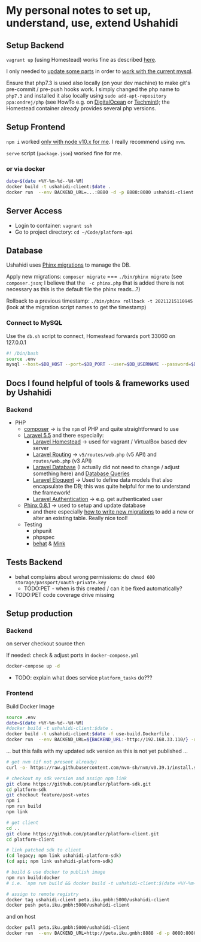 # My personal notes to set up, understand, use, extend Ushahidi

## Setup Backend

`vagrant up` (using Homestead) works fine as described [here](./setup_alternatives/vagrant-setup.md).

I only needed to [update some parts](https://github.com/ushahidi/platform/pull/4393) in order to [work with the current mysql](https://github.com/ushahidi/platform/issues/4392).

Ensure that php7.3 is used also locally (on your dev machine) to make git's pre-commit / pre-push hooks work.
I simply changed the php name to `php7.3` and installed it also locally using `sudo add-apt-repository ppa:ondrej/php`
(see HowTo e.g. on [DigitalOcean][php1] or [Techmint][php2]);
the Homestead container already provides several php versions.

## Setup Frontend

`npm i` worked [only with node v10.x for me](https://github.com/ushahidi/platform/issues/4390). I really recommend using `nvm`.

`serve` script (`package.json`) worked fine for me.

[php1]: https://www.digitalocean.com/community/tutorials/how-to-run-multiple-php-versions-on-one-server-using-apache-and-php-fpm-on-ubuntu-18-04
[php2]: https://www.tecmint.com/install-different-php-versions-in-ubuntu/

### or via docker

```bash
date=$(date +%Y-%m-%d--%H-%M)
docker build -t ushahidi-client:$date .
docker run  --env BACKEND_URL=...:8880 -d -p 8888:8080 ushahidi-client:$date
```


## Server Access

- Login to container: `vagrant ssh`
- Go to project directory: `cd ~/Code/platform-api`

## Database

Ushahidi uses [Phinx migrations](https://netlor-phinx.readthedocs.io/en/latest/migrations.html) to manage the DB.

Apply new migrations: `composer migrate` === `./bin/phinx migrate` (see `composer.json`; I believe that the ` -c phinx.php` that is added there is not necessary as this is the default file the phinx reads...?)

Rollback to a previous timestamp: `./bin/phinx rollback -t 20211215110945` (look at the migration script names to get the timestamp)


### Connect to MySQL

Use the `db.sh` script to connect, Homestead forwards port 33060 on 127.0.0.1

```bash
#! /bin/bash
source .env
mysql --host=$DB_HOST --port=$DB_PORT --user=$DB_USERNAME --password=$DB_PASSWORD $DB_DATABASE
```


## Docs I found helpful of tools & frameworks used by Ushahidi

### Backend

* PHP
  * [composer](https://getcomposer.org/) -> is the `npm` of PHP and quite straightforward to use
  * [Laravel 5.5](https://laravel.com/docs/5.5/structure) and there especially:
    * [Laravel Homestead](https://laravel.com/docs/5.5/homestead) -> used for vagrant / VirtualBox based dev server
    * [Laravel Routing](https://laravel.com/docs/5.5/routing) -> `v5/routes/web.php` (v5 API) and `routes/web.php` (v3 API)
    * [Laravel Database](https://laravel.com/docs/5.5/database) (I actually did not need to change / adjust something here) and [Database Queries](https://laravel.com/docs/5.5/queries)
    * [Laravel Eloquent](https://laravel.com/docs/5.5/eloquent) -> Used to define data models that also encapsulate the DB; this was quite helpful for me to understand the framework!
    * [Laravel Authentication](https://laravel.com/docs/5.5/authentication#retrieving-the-authenticated-user) -> e.g. get authenticated user
  * [Phinx 0.8.1](https://netlor-phinx.readthedocs.io/en/v0.8.1/intro.html) -> used to setup and update database
    * and there especially [how to write new migrations](https://netlor-phinx.readthedocs.io/en/v0.8.1/migrations.html#creating-a-new-migration)
      to add a new or alter an existing table. Really nice tool!
  * Testing
    * phpunit
    * phpspec
    * [behat](https://docs.behat.org/en/latest/) & [Mink](https://github.com/behat/mink)

## Tests Backend

* behat complains about wrong permissions: do `chmod 600 storage/passport/oauth-private.key`
  * TODO:PET - when is this created / can it be fixed automatically?
* TODO:PET code coverage drive missing


## Setup production

### Backend

on server checkout source then

If needed: check & adjust ports in `docker-compose.yml`

```bash
docker-compose up -d
```

- TODO: explain what does service `platform_tasks` do???

### Frontend

Build Docker Image

```bash
source .env
date=$(date +%Y-%m-%d--%H-%M)
#docker build -t ushahidi-client:$date .
docker build -t ushahidi-client:$date -f use-build.Dockerfile .
docker run  --env BACKEND_URL=${BACKEND_URL:-http://192.168.33.110/} -d -p 8888:8080 ushahidi-client:$date
```

... but this fails with my updated sdk version as this is not yet published ...

```bash
# get nvm (if not present already)
curl -o- https://raw.githubusercontent.com/nvm-sh/nvm/v0.39.1/install.sh | bash

# checkout my sdk version and assign npm link
git clone https://github.com/ptandler/platform-sdk.git
cd platform-sdk
git checkout feature/post-votes
npm i
npm run build
npm link

# get client
cd ..
git clone https://github.com/ptandler/platform-client.git
cd platform-client

# link patched sdk to client
(cd legacy; npm link ushahidi-platform-sdk)
(cd api; npm link ushahidi-platform-sdk)

# build & use docker to publish image
npm run build:docker
# i.e. `npm run build && docker build -t ushahidi-client:$(date +%Y-%m-%d--%H-%M) -f use-build.Dockerfile .`

# assign to remote registry
docker tag ushahidi-client peta.iku.gmbh:5000/ushahidi-client
docker push peta.iku.gmbh:5000/ushahidi-client
```

and on host

```bash
docker pull peta.iku.gmbh:5000/ushahidi-client
docker run  --env BACKEND_URL=http://peta.iku.gmbh:8888 -d -p 8080:8080 peta.iku.gmbh:5000/ushahidi-client:latest
```
